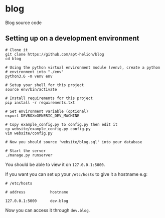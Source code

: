 # blog
Blog source code

## Setting up on a development environment 
```
# Clone it
git clone https://github.com/apt-helion/blog
cd blog

# Using the python virtual environment module (venv), create a python
# environment into "./env"
python3.6 -m venv env

# Setup your shell for this project
source env/bin/activate

# Install requirements for this project
pip install -r requirements.txt

# Set environment variable (optional)
export DEVBOX=GENERIC_DEV_MACHINE

# Copy example_config.py to config.py then edit it
cp website/example_config.py config.py
vim website/config.py

# Now you should source 'website/blog.sql' into your database

# Start the server
./manage.py runserver
```

You should be able to view it on `127.0.0.1:5000`.

If you want you can set up your `/etc/hosts` to give it a hostname e.g:
```
# /etc/hosts

# address           hostname

127.0.0.1:5000      dev.blog
```
Now you can access it through `dev.blog`.
